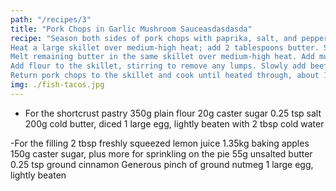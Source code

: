 ```yaml
---
path: "/recipes/3"
title: "Pork Chops in Garlic Mushroom Sauceasdasdasda"
recipe: "Season both sides of pork chops with paprika, salt, and pepper.
Heat a large skillet over medium-high heat; add 2 tablespoons butter. Sear pork chops until golden brown and no longer pink in the center, 2 to 4 minutes per side. Remove pork chops from the skillet and set aside.
Melt remaining butter in the same skillet over medium-high heat. Add mushrooms and cook until golden and excess moisture evaporates, about 5 minutes. Add garlic and mustard; cook until garlic is fragrant, about 1 minute.
Add flour to the skillet, stirring to remove any lumps. Slowly add beef broth, whisking until incorporated. Season with salt and pepper. Reduce heat to medium and simmer, stirring often, until sauce thickens, about 5 minutes. Check for seasoning again.
Return pork chops to the skillet and cook until heated through, about 1 minute. Serve hot."
img: ./fish-tacos.jpg
---
```


- For the shortcrust pastry
  350g plain flour
  20g caster sugar
  0.25 tsp salt
  200g cold butter, diced
  1 large egg, lightly beaten with 2 tbsp cold water

-For the filling
2 tbsp freshly squeezed lemon juice
1.35kg baking apples
150g caster sugar, plus more for sprinkling on the pie
55g unsalted butter
0.25 tsp ground cinnamon
Generous pinch of ground nutmeg
1 large egg, lightly beaten
